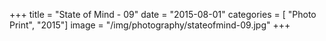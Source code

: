 +++
title = "State of Mind - 09"
date = "2015-08-01"
categories = [ "Photo Print", "2015"]
image = "/img/photography/stateofmind-09.jpg"
+++

